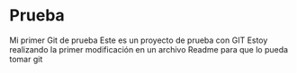# Prueba
Mi primer Git de prueba
Este es un proyecto de prueba con GIT
Estoy realizando la primer modificación en un archivo Readme para que lo pueda tomar git
